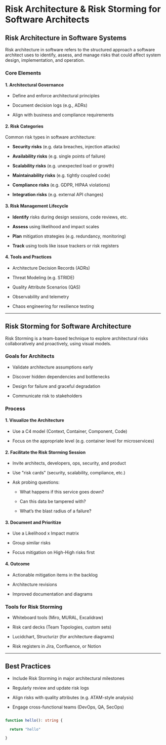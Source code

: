 # Risk Architecture & Risk Storming for Software Architects



## Risk Architecture in Software Systems



Risk architecture in software refers to the structured approach a software architect uses to identify, assess, and manage risks that could affect system design, implementation, and operation.



### Core Elements



#### 1. **Architectural Governance**

- Define and enforce architectural principles

- Document decision logs (e.g., ADRs)

- Align with business and compliance requirements



#### 2. **Risk Categories**

Common risk types in software architecture:

- **Security risks** (e.g. data breaches, injection attacks)

- **Availability risks** (e.g. single points of failure)

- **Scalability risks** (e.g. unexpected load or growth)

- **Maintainability risks** (e.g. tightly coupled code)

- **Compliance risks** (e.g. GDPR, HIPAA violations)

- **Integration risks** (e.g. external API changes)



#### 3. **Risk Management Lifecycle**

- **Identify** risks during design sessions, code reviews, etc.

- **Assess** using likelihood and impact scales

- **Plan** mitigation strategies (e.g. redundancy, monitoring)

- **Track** using tools like issue trackers or risk registers



#### 4. **Tools and Practices**

- Architecture Decision Records (ADRs)

- Threat Modeling (e.g. STRIDE)

- Quality Attribute Scenarios (QAS)

- Observability and telemetry

- Chaos engineering for resilience testing



---



## Risk Storming for Software Architecture



Risk Storming is a team-based technique to explore architectural risks collaboratively and proactively, using visual models.



### Goals for Architects



- Validate architecture assumptions early

- Discover hidden dependencies and bottlenecks

- Design for failure and graceful degradation

- Communicate risk to stakeholders



### Process



#### 1. **Visualize the Architecture**

- Use a C4 model (Context, Container, Component, Code)

- Focus on the appropriate level (e.g. container level for microservices)



#### 2. **Facilitate the Risk Storming Session**

- Invite architects, developers, ops, security, and product

- Use "risk cards" (security, scalability, compliance, etc.)

- Ask probing questions:

  - What happens if this service goes down?

  - Can this data be tampered with?

  - What’s the blast radius of a failure?



#### 3. **Document and Prioritize**

- Use a Likelihood x Impact matrix

- Group similar risks

- Focus mitigation on High-High risks first



#### 4. **Outcome**

- Actionable mitigation items in the backlog

- Architecture revisions

- Improved documentation and diagrams



### Tools for Risk Storming

- Whiteboard tools (Miro, MURAL, Excalidraw)

- Risk card decks (Team Topologies, custom sets)

- Lucidchart, Structurizr (for architecture diagrams)

- Risk registers in Jira, Confluence, or Notion



---



## Best Practices



- Include Risk Storming in major architectural milestones

- Regularly review and update risk logs

- Align risks with quality attributes (e.g. ATAM-style analysis)

- Engage cross-functional teams (DevOps, QA, SecOps)





```typescript
function hello(): string {
  return "hello"
}





```


